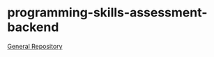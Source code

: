 # programming-skills-assessment-backend

<a href="https://github.com/RomanKosmyna/programming-skills-assessment" target="_blank">General Repository</a>
